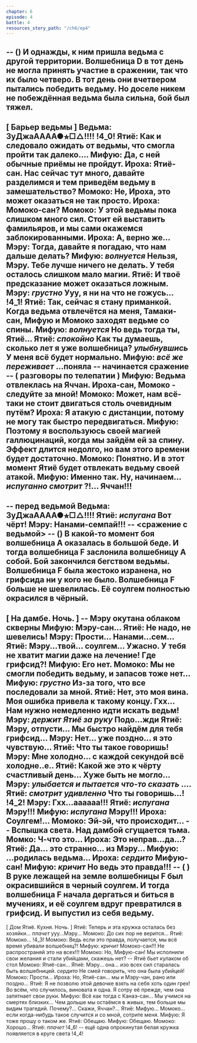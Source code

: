 ```yaml
---
chapter: 6
episode: 4
battle: 4
resources_story_path: "/ch6/ep4"
---
```

-- ()
И однажды, к ним пришла ведьма с другой территории.
Волшебница D в тот день не могла принять участие в сражении, так что их было четверо.
В тот день они вчетвером пытались победить ведьму. Но доселе никем не побеждённая ведьма была сильна, бой был тяжел.
--
[ Барьер ведьмы ]
Ведьма: ЗуДжаАААА●⭐︎□△!!!!
!4_0!
Ятиё: Как и следовало ожидать от ведьмы, что смогла пройти так далеко....
Мифую: Да, с ней обычные приёмы не пройдут.
Ироха: Ятиё-сан. Нас сейчас тут много, давайте разделимся и тем приведём ведьму в замешательство?
Момоко: Не, Ироха, это может оказаться не так просто.
Ироха: Момоко-сан?
Момоко: У этой ведьмы пока слишком много сил. Стоит ей выставить фамильяров, и мы сами окажемся заблокированными.
Ироха: А, верно же...
Мэру: Тогда, давайте я погадаю, что нам дальше делать?
Мифую: *волнуется* Нельзя, Мэру. Тебе лучше ничего не делать. У тебя осталось слишком мало магии.
Ятиё: И твоё предсказание может оказаться ложным.
Мэру: *грустно* Ууу, я ни на что не гожусь...
!4_1!
Ятиё: Так, сейчас я стану приманкой. Когда ведьма отвлечётся на меня, Тамаки-сан, Мифую и Момоко заходят ведьме со спины.
Мифую: *волнуется* Но ведь тогда ты, Ятиё...
Ятиё: *спокойно* Как ты думаешь, сколько лет я уже волшебница? *улыбнувшись* У меня всё будет нормально.
Мифую: *всё же переживает* ...поняла
-- начинается сражение
-- ( разговоры по телепатии )
Мифую: Ведьма отвлеклась на Яччан. Ироха-сан, Момоко - следуйте за мной!
Момоко: Может, нам всё-таки не стоит двигаться столь очевидным путём?
Ироха: Я атакую с дистанции, потому не могу так быстро передвигаться.
Мифую: Поэтому я воспользуюсь своей магией галлюцинаций, когда мы зайдём ей за спину. Эффект длится недолго, но вам этого времени будет достаточно.
Момоко: Понятно. И в этот момент Ятиё будет отвлекать ведьму своей атакой.
Мифую: Именно так. Ну, начинаем... *испуганно смотрит* ?!... Яччан!!!
--
-- перед ведьмой
Ведьма: ЗуДжаАААА●⭐︎□△!!!!
Ятиё: *испугана* Вот чёрт!
Мэру: Нанами-семпай!!!
-- <сражение с ведьмой>
-- ()
В какой-то момент боя волшебница А оказалась в большой беде. И тогда волшебница F заслонила волшебницу А собой.
Бой закончился бегством ведьмы. Волшебница F была жестоко изранена, но грифсида ни у кого не было.
Волшебница F больше не шевелилась. Её соулгем полностью окрасился в чёрный.
--
[ На дамбе. Ночь. ]
-- Мэру окутана облаком скверны
Мифую: Мэру-сан...
Ятиё: Не надо, не шевелись!
Мэру: Прости... Нанами...сем...
Ятиё: Мэру...твой... соулгем... Ужасно. У тебя не хватит магии даже на лечение! Где грифсид?!
Мифую: Его нет.
Момоко: Мы не смогли победить ведьму, и запасов тоже нет...
Мифую: *грустно* Из-за того, что все последовали за мной.
Ятиё: Нет, это моя вина. Моя ошибка привела к такому концу. Гхх... Нам нужно немедленно идти искать ведьм!
Мэру: *держит Ятиё за руку* Подо...жди
Ятиё: Мэру, отпусти... Мы быстро найдём для тебя грифсид...
Мэру: Нет... уже поздно... я это чувствую...
Ятиё: Что ты такое говоришь!
Мэру: Мне холодно... с каждой секундой всё холодне..е..
Ятиё: Какой же это к чёрту счастливый день... Хуже быть не могло...
Мэру: *улыбается и пытается что-то сказать* ....
Ятиё: *смотрит удивленно* Что ты говоришь...!
!4_2!
Мэру: Гхх...аааааа!!!
Ятиё: *испугана* Мэру!!!
Мифую: *испугана* Мэру!!!
Ироха: Соулгем!...
Момоко: Эй-эй, что происходит...
-- Вспышка света. Над дамбой сгущается тьма.
Момко: Ч-что это...
Ироха: Это неправ...да...?
Ятиё: Да... это странно... из Мэру...
Мифую: ...родилась ведьма...
Ироха: *сердито* Мифую-сан!
Мифую: *кричит* Но ведь это правда!!!
-- (  )
В руке лежащей на земле волшебницы F был окрасившийся в черный соулгем. И тогда волшебница F начала дергаться и биться в мучениях, и её соулгем вдруг превратился в грифсид. И выпустил из себя ведьму.
--

[ Дом Ятиё. Кухня. Ночь. ]
Ятиё: Теперь и эта кружка осталась без хозяйки... *плачет* ууу...Мэру...
Момоко: До сих пор не верится...
Ятиё: Момоко...
!4_3!
Момоко: Ведь если это правда, получается, мы всё время убивали волшебниц?!
Мифую: *кричит* Момоко-сан!!! Не распространяй это на всех!!!
Момоко: Но, Мифую-сан! Мы исполнили свои желания и стали убийцами, скажешь нет?
-- Ятиё бьет кулаком об стол
Момоко: Ятиё-сан...
Ятиё: Мэру... она... изо всех сил старалась быть волшебницей. *сердито* Не смей говорить, что она была убийцей!
Момоко: Прости...
Ироха: Но, Ятиё-сан... мы и Мэру-чан, рано или поздно...
Ятиё: Я не позволю этой девочке взять на себя хоть один грех! Во всём, что случилось, виновата я одна. Я сотру её прежде, чем она запятнает свои руки.
Мифую: Всё как тогда с Канаэ-сан... Мы учимся на смертях близких... Чем дольше мы остаёмся в живых, тем больше мы видим трагедий. Почему?... Скажи, Яччан?...
Ятиё: Мифую... Момоко... если когда-нибудь такое случится и со мной, сотрите меня.
Мифую: Я тоже прошу о таком же.
Ятиё: Обещаю.
Мифую: Обещаю.
Момоко: Хорошо...
Ятиё: *плачет*
!4_6!
-- ещё одна опрокинутая белая кружка появляется в круге света
!4_4!
